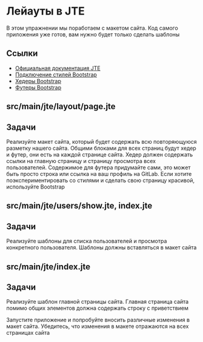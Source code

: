 # Лейауты в JTE

В этом упражнении мы поработаем с макетом сайта. Код самого приложения уже готов, вам нужно будет только сделать шаблоны

## Ссылки

* [Официальная документация JTE](https://github.com/casid/jte/blob/main/DOCUMENTATION.md#content)
* [Подключение стилей Bootstrap](https://getbootstrap.com/docs/5.1/getting-started/introduction/#css)
* [Хедеры Bootstrap](https://getbootstrap.com/docs/5.1/examples/headers/)
* [Футеры Bootstrap](https://getbootstrap.com/docs/5.1/examples/footers/)

## src/main/jte/layout/page.jte

## Задачи

Реализуйте макет сайта, который будет содержать всю повторяющуюся разметку нашего сайта. Общими блоками для всех страниц будут хедер и футер, они есть на каждой странице сайта. Хедер должен содержать ссылки на главную страницу и страницу просмотра всех пользователей. Содержимое для футера придумайте сами, это может быть просто строка или ссылка на ваш профиль на GitLab. Если хотите поэкспериментировать со стилями и сделать свою страницу красивой, используйте Bootstrap

## src/main/jte/users/show.jte, index.jte

## Задачи

Реализуйте шаблоны для списка пользователей и просмотра конкретного пользователя. Шаблоны должны вставляться в макет сайта

## src/main/jte/index.jte

## Задачи

Реализуйте шаблон главной страницы сайта. Главная страница сайта помимо общих элементов должна содержать строку с приветствием

Запустите приложение и попробуйте вносить различные изменения в макет сайта. Убедитесь, что изменения в макете отражаются на всех страницах сайта
